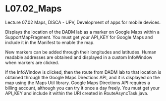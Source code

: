 # L07.02_Maps
Lecture 07.02 Maps, DISCA - UPV, Development of apps for mobile devices.

Displays the location of the DADM lab as a marker on Google Maps within a SupportMapFragment.
You must get your API_KEY for Google Maps and include it in the Manifest to enable the map.

New markers can be added through their longitudes and latitudes.
Human readable addresses are obtained and displayed in a custom InfoWindow when markers are clicked.

If the InfoWindow is clicked, then the route from DADM lab to that location is obtained through the Google Maps Directions API, and it is displayed on the map using the Maps Util library.
Google Maps Directions API requires a billing account, although you can try it once a day freely.
You must get your API_KEY and include it within the URI created in RouteAsyncTask.java.
